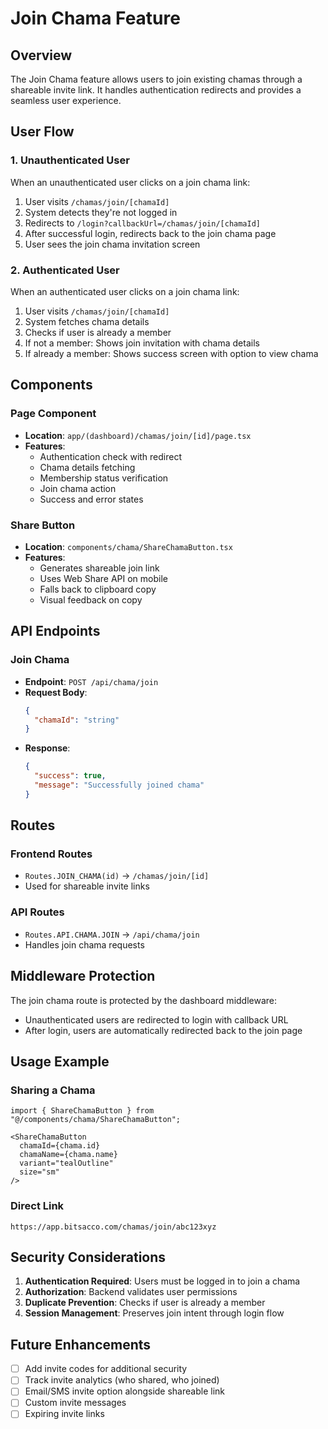 # Join Chama Feature

## Overview
The Join Chama feature allows users to join existing chamas through a shareable invite link. It handles authentication redirects and provides a seamless user experience.

## User Flow

### 1. Unauthenticated User
When an unauthenticated user clicks on a join chama link:
1. User visits `/chamas/join/[chamaId]`
2. System detects they're not logged in
3. Redirects to `/login?callbackUrl=/chamas/join/[chamaId]`
4. After successful login, redirects back to the join chama page
5. User sees the join chama invitation screen

### 2. Authenticated User
When an authenticated user clicks on a join chama link:
1. User visits `/chamas/join/[chamaId]`
2. System fetches chama details
3. Checks if user is already a member
4. If not a member: Shows join invitation with chama details
5. If already a member: Shows success screen with option to view chama

## Components

### Page Component
- **Location**: `app/(dashboard)/chamas/join/[id]/page.tsx`
- **Features**:
  - Authentication check with redirect
  - Chama details fetching
  - Membership status verification
  - Join chama action
  - Success and error states

### Share Button
- **Location**: `components/chama/ShareChamaButton.tsx`
- **Features**:
  - Generates shareable join link
  - Uses Web Share API on mobile
  - Falls back to clipboard copy
  - Visual feedback on copy

## API Endpoints

### Join Chama
- **Endpoint**: `POST /api/chama/join`
- **Request Body**:
  ```json
  {
    "chamaId": "string"
  }
  ```
- **Response**:
  ```json
  {
    "success": true,
    "message": "Successfully joined chama"
  }
  ```

## Routes

### Frontend Routes
- `Routes.JOIN_CHAMA(id)` → `/chamas/join/[id]`
- Used for shareable invite links

### API Routes
- `Routes.API.CHAMA.JOIN` → `/api/chama/join`
- Handles join chama requests

## Middleware Protection

The join chama route is protected by the dashboard middleware:
- Unauthenticated users are redirected to login with callback URL
- After login, users are automatically redirected back to the join page

## Usage Example

### Sharing a Chama
```tsx
import { ShareChamaButton } from "@/components/chama/ShareChamaButton";

<ShareChamaButton
  chamaId={chama.id}
  chamaName={chama.name}
  variant="tealOutline"
  size="sm"
/>
```

### Direct Link
```
https://app.bitsacco.com/chamas/join/abc123xyz
```

## Security Considerations

1. **Authentication Required**: Users must be logged in to join a chama
2. **Authorization**: Backend validates user permissions
3. **Duplicate Prevention**: Checks if user is already a member
4. **Session Management**: Preserves join intent through login flow

## Future Enhancements

- [ ] Add invite codes for additional security
- [ ] Track invite analytics (who shared, who joined)
- [ ] Email/SMS invite option alongside shareable link
- [ ] Custom invite messages
- [ ] Expiring invite links
